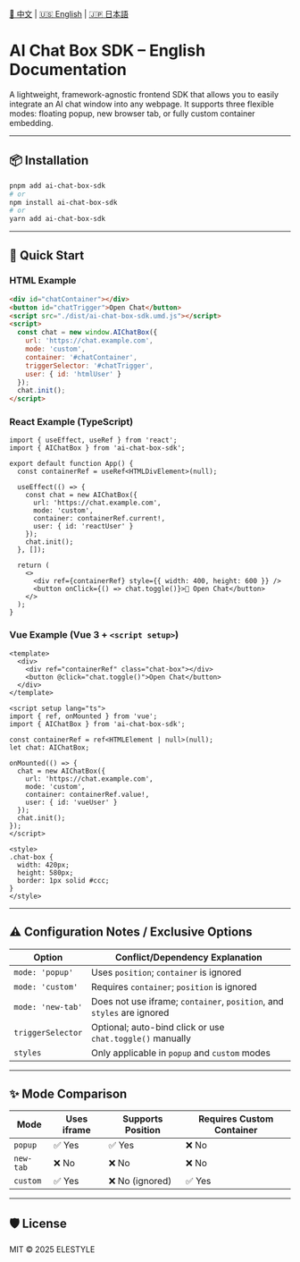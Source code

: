 [📘 中文](./README.md) | [🇺🇸 English](./README.en.md) | [🇯🇵 日本語](./README.ja.md)
# AI Chat Box SDK – English Documentation

A lightweight, framework-agnostic frontend SDK that allows you to easily integrate an AI chat window into any webpage. It supports three flexible modes: floating popup, new browser tab, or fully custom container embedding.

---

## 📦 Installation

```bash
pnpm add ai-chat-box-sdk
# or
npm install ai-chat-box-sdk
# or
yarn add ai-chat-box-sdk
```

---

## 🚀 Quick Start

### HTML Example

```html
<div id="chatContainer"></div>
<button id="chatTrigger">Open Chat</button>
<script src="./dist/ai-chat-box-sdk.umd.js"></script>
<script>
  const chat = new window.AIChatBox({
    url: 'https://chat.example.com',
    mode: 'custom',
    container: '#chatContainer',
    triggerSelector: '#chatTrigger',
    user: { id: 'htmlUser' }
  });
  chat.init();
</script>
```

### React Example (TypeScript)

```tsx
import { useEffect, useRef } from 'react';
import { AIChatBox } from 'ai-chat-box-sdk';

export default function App() {
  const containerRef = useRef<HTMLDivElement>(null);

  useEffect(() => {
    const chat = new AIChatBox({
      url: 'https://chat.example.com',
      mode: 'custom',
      container: containerRef.current!,
      user: { id: 'reactUser' }
    });
    chat.init();
  }, []);

  return (
    <>
      <div ref={containerRef} style={{ width: 400, height: 600 }} />
      <button onClick={() => chat.toggle()}>💬 Open Chat</button>
    </>
  );
}
```

### Vue Example (Vue 3 + `<script setup>`)

```vue
<template>
  <div>
    <div ref="containerRef" class="chat-box"></div>
    <button @click="chat.toggle()">Open Chat</button>
  </div>
</template>

<script setup lang="ts">
import { ref, onMounted } from 'vue';
import { AIChatBox } from 'ai-chat-box-sdk';

const containerRef = ref<HTMLElement | null>(null);
let chat: AIChatBox;

onMounted(() => {
  chat = new AIChatBox({
    url: 'https://chat.example.com',
    mode: 'custom',
    container: containerRef.value!,
    user: { id: 'vueUser' }
  });
  chat.init();
});
</script>

<style>
.chat-box {
  width: 420px;
  height: 580px;
  border: 1px solid #ccc;
}
</style>
```

---

## ⚠️ Configuration Notes / Exclusive Options

| Option             | Conflict/Dependency Explanation |
|--------------------|-------------------------------|
| `mode: 'popup'`    | Uses `position`; `container` is ignored |
| `mode: 'custom'`   | Requires `container`; `position` is ignored |
| `mode: 'new-tab'`  | Does not use iframe; `container`, `position`, and `styles` are ignored |
| `triggerSelector`  | Optional; auto-bind click or use `chat.toggle()` manually |
| `styles`           | Only applicable in `popup` and `custom` modes |

---

## ✨ Mode Comparison

| Mode      | Uses iframe | Supports Position | Requires Custom Container |
|-----------|-------------|-------------------|----------------------------|
| `popup`   | ✅ Yes       | ✅ Yes            | ❌ No                     |
| `new-tab` | ❌ No        | ❌ No             | ❌ No                     |
| `custom`  | ✅ Yes       | ❌ No (ignored)   | ✅ Yes                    |

---

## 🛡️ License

MIT © 2025 ELESTYLE


